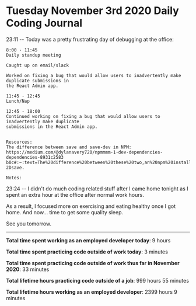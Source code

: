 # Tuesday November 3rd 2020 Daily Coding Journal

23:11 -- Today was a pretty frustrating day of debugging at the office:

```
8:00 - 11:45
Daily standup meeting

Caught up on email/slack

Worked on fixing a bug that would allow users to inadvertently make duplicate submissions in
the React Admin app.

11:45 - 12:45
Lunch/Nap

12:45 - 18:00
Continued working on fixing a bug that would allow users to inadvertently make duplicate
submissions in the React Admin app.


Resources:
The difference between save and save-dev in NPM:
https://medium.com/@dylanavery720/npmmmm-1-dev-dependencies-dependencies-8931c2583
b0c#:~:text=The%20difference%20between%20these%20two,an%20npm%20install%20%2D%
2Dsave.

Notes:
```

23:24 -- I didn't do much coding related stuff after I came home tonight as I spent an extra hour at the office after normal work hours.

As a result, I focused more on exercising and eating healthy once I got home. And now... time to get some quality sleep.

See you tomorrow.

---

**Total time spent working as an employed developer today**: 9 hours

**Total time spent practicing code outside of work today**: 3 minutes

**Total time spent practicing code outside of work thus far in November 2020**: 33 minutes

**Total lifetime hours practicing code outside of a job**: 999 hours 55 minutes

**Total lifetime hours working as an employed developer**: 2399 hours 9 minutes
